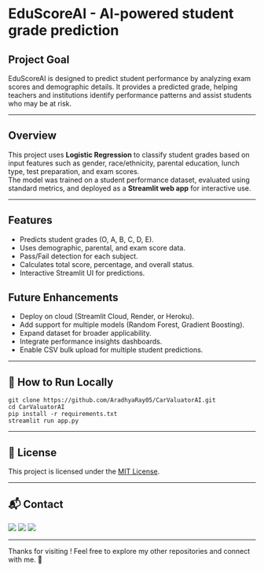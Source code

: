 # EduScoreAI - AI-powered student grade prediction

## Project Goal
EduScoreAI is designed to predict student performance by analyzing exam scores and demographic details. It provides a predicted grade, helping teachers and institutions identify performance patterns and assist students who may be at risk.

---

## Overview
This project uses **Logistic Regression** to classify student grades based on input features such as gender, race/ethnicity, parental education, lunch type, test preparation, and exam scores.  
The model was trained on a student performance dataset, evaluated using standard metrics, and deployed as a **Streamlit web app** for interactive use.

---

## Features
- Predicts student grades (O, A, B, C, D, E).
- Uses demographic, parental, and exam score data.
- Pass/Fail detection for each subject.
- Calculates total score, percentage, and overall status.
- Interactive Streamlit UI for predictions.

## Future Enhancements
- Deploy on cloud (Streamlit Cloud, Render, or Heroku).
- Add support for multiple models (Random Forest, Gradient Boosting).
- Expand dataset for broader applicability.
- Integrate performance insights dashboards.
- Enable CSV bulk upload for multiple student predictions.

---

## 📌 How to Run Locally  

```
git clone https://github.com/AradhyaRay05/CarValuatorAI.git
cd CarValuatorAI
pip install -r requirements.txt
streamlit run app.py
```

---

## 📄 License

This project is licensed under the [MIT License](LICENSE).

---

## 📬 Contact

<p>
  <a href="mailto:aradhyaray99@gmail.com"><img src="https://img.shields.io/badge/Email-D14836?style=for-the-badge&logo=gmail&logoColor=white" /></a>
  <a href="www.linkedin.com/in/rayaradhya"><img src="https://img.shields.io/badge/LinkedIn-blue?style=for-the-badge&logo=linkedin&logoColor=white" /></a>
  <a href="https://github.com/AradhyaRay05"><img src="https://img.shields.io/badge/GitHub-181717?style=for-the-badge&logo=github&logoColor=white" /></a>
</p>

---

Thanks for visiting ! Feel free to explore my other repositories and connect with me. 🚀
